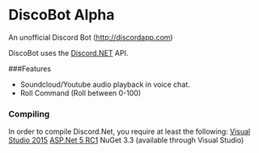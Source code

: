 # DiscoBot Alpha
An unofficial Discord Bot (http://discordapp.com)

DiscoBot uses the [Discord.NET](https://github.com/RogueException/Discord.Net) API.

###Features
- Soundcloud/Youtube audio playback in voice chat.
- Roll Command (Roll between 0-100)

### Compiling
In order to compile Discord.Net, you require at least the following:
[Visual Studio 2015](https://www.visualstudio.com/downloads/download-visual-studio-vs)
[ASP.Net 5 RC1](https://get.asp.net)
NuGet 3.3 (available through Visual Studio)
